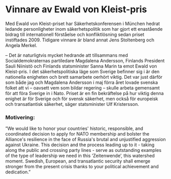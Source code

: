 # Vinnare av Ewald von Kleist-pris

Med Ewald von Kleist\-priset har Säkerhetskonferensen i München hedrat ledande personligheter inom säkerhetspolitik som har gjort ett enastående bidrag till internationell förståelse och konfliktlösning sedan priset instiftades 2009\. Tidigare vinnare är bland annat Jens Stoltenberg och Angela Merkel.

– Det är naturligtvis mycket hedrande att tillsammans med Socialdemokraternas partiledare Magdalena Andersson, Finlands President Sauli Niinistö och Finlands statsminister Sanna Marin ta emot Ewald von Kleist\-pris. I det säkerhetspolitiska läge som Sverige befinner sig i är den nationella enigheten och brett samarbete oerhört viktig. Det var just därför som både jag och Magdalena Andersson i maj förra året lovade svenska folket att vi – oavsett vem som bildar regering – skulle arbeta gemensamt för att föra Sverige in i Nato. Priset är en fin bekräftelse på hur viktig denna enighet är för Sverige och för svensk säkerhet, men också för europeisk och transatlantisk säkerhet, säger statsminister Ulf Kristersson.

### Motivering:

”We would like to honor your countries' historic, responsible, and coordinated decision to apply for NATO membership and bolster the Alliance's resilience in the face of Russia's brutal and unjustified aggression against Ukraine. This decision and the process leading up to it \- taking along the public and crossing party lines \- serve as outstanding examples of the type of leadership we need in this ‘Zeitenwende’, this watershed moment. Swedish, European, and transatlantic security shall emerge stronger from the present crisis thanks to your political achievement and dedication.”
